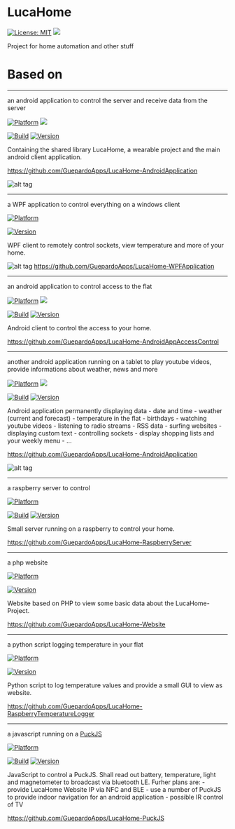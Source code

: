 # LucaHome

[![License: MIT](https://img.shields.io/badge/License-MIT-blue.svg)](https://opensource.org/licenses/MIT)
<a target="_blank" href="https://www.paypal.me/GuepardoApps" title="Donate using PayPal"><img src="https://img.shields.io/badge/paypal-donate-blue.svg" /></a>

Project for home automation and other stuff

# Based on

---
	
an android application to control the server and receive data from the server

[![Platform](https://img.shields.io/badge/platform-Android-blue.svg)](https://www.android.com)
<a target="_blank" href="https://android-arsenal.com/api?level=24" title="API24+"><img src="https://img.shields.io/badge/API-24+-blue.svg" /></a>

[![Build](https://img.shields.io/badge/build-passing-green.svg)](https://github.com/GuepardoApps/LucaHome-AndroidApplication)
[![Version](https://img.shields.io/badge/version-v5.2.1.180109-blue.svg)](https://github.com/GuepardoApps/LucaHome-AndroidApplication)

Containing the shared library LucaHome, a wearable project and the main android client application.

https://github.com/GuepardoApps/LucaHome-AndroidApplication

![alt tag](https://github.com/GuepardoApps/LucaHome-AndroidApplication/blob/master/screenshots/header_001.png)

---

a WPF application to control everything on a windows client

[![Platform](https://img.shields.io/badge/platform-Windows10-blue.svg)](https://de.wikipedia.org/wiki/Microsoft_Windows_10)

[![Version](https://img.shields.io/badge/version-v5.1.0.17362-green.svg)](https://github.com/GuepardoApps/LucaHome-WPFApplication)

WPF client to remotely control sockets, view temperature and more of your home.

![alt tag](https://github.com/GuepardoApps/LucaHome-WPFApplication/blob/master/screenshots/img002.png)
https://github.com/GuepardoApps/LucaHome-WPFApplication

---
	
an android application to control access to the flat

[![Platform](https://img.shields.io/badge/platform-Android-blue.svg)](https://www.android.com)
<a target="_blank" href="https://android-arsenal.com/api?level=21" title="API21+"><img src="https://img.shields.io/badge/API-21+-blue.svg" /></a>

[![Build](https://img.shields.io/badge/build-passing-green.svg)](https://github.com/GuepardoApps/LucaHome-AndroidAppAccessControl/blob/master/builds)
[![Version](https://img.shields.io/badge/version-v0.8.0.170630-blue.svg)](https://github.com/GuepardoApps/LucaHome-AndroidAppAccessControl/blob/master/builds)

Android client to control the access to your home.

https://github.com/GuepardoApps/LucaHome-AndroidAppAccessControl

---

another android application running on a tablet to play youtube videos, provide informations about weather, news and more
	
[![Platform](https://img.shields.io/badge/platform-Android-blue.svg)](https://www.android.com)
<a target="_blank" href="https://android-arsenal.com/api?level=24" title="API24+"><img src="https://img.shields.io/badge/API-24+-blue.svg" /></a>

[![Build](https://img.shields.io/badge/build-passing-green.svg)](https://github.com/GuepardoApps/LucaHome-AndroidApplication)
[![Version](https://img.shields.io/badge/version-v5.2.1.180109-blue.svg)](https://github.com/GuepardoApps/LucaHome-AndroidApplication)

Android application permanently displaying data
	- date and time
	- weather (current and forecast)
	- temperature in the flat
	- birthdays
	- watching youtube videos
	- listening to radio streams
	- RSS data
	- surfing websites
	- displaying custom text
	- controlling sockets
	- display shopping lists and your weekly menu
	- ...

https://github.com/GuepardoApps/LucaHome-AndroidApplication

![alt tag](https://github.com/GuepardoApps/LucaHome-AndroidApplication/blob/master/screenshots/header_mediamirror_001.png)
	
---

a raspberry server to control

[![Platform](https://img.shields.io/badge/platform-Raspberry-blue.svg)](https://www.raspberrypi.org/)

[![Build](https://img.shields.io/badge/build-passing-green.svg)](https://github.com/GuepardoApps/LucaHome-RaspberryServer)
[![Version](https://img.shields.io/badge/version-v5.2.2.180108-blue.svg)](https://github.com/GuepardoApps/LucaHome-RaspberryServer)

Small server running on a raspberry to control your home.

https://github.com/GuepardoApps/LucaHome-RaspberryServer
	
---

a php website

[![Platform](https://img.shields.io/badge/platform-Raspberry-blue.svg)](https://www.raspberrypi.org/)

[![Version](https://img.shields.io/badge/version-v5.2.0.180103-blue.svg)](https://github.com/GuepardoApps/LucaHome-Website)

Website based on PHP to view some basic data about the LucaHome-Project.

https://github.com/GuepardoApps/LucaHome-Website

---

a python script logging temperature in your flat

[![Platform](https://img.shields.io/badge/platform-Raspberry-blue.svg)](https://www.raspberrypi.org/)

[![Version](https://img.shields.io/badge/version-v1.0.4.170408-blue.svg)](https://github.com/GuepardoApps/LucaHome-RaspberryTemperatureLogger)

Python script to log temperature values and provide a small GUI to view as website.

https://github.com/GuepardoApps/LucaHome-RaspberryTemperatureLogger

---

a javascript running on a [PuckJS](https://www.puck-js.com/)

[![Platform](https://img.shields.io/badge/platform-PuckJS-yellow.svg)](http://www.puck-js.com/)

[![Build](https://img.shields.io/badge/build-na-yellow.svg)](https://github.com/GuepardoApps/LucaHome-PuckJS)
[![Version](https://img.shields.io/badge/version-v0.0.1.170703-blue.svg)](https://github.com/GuepardoApps/LucaHome-PuckJS)

JavaScript to control a PuckJS. Shall read out battery, temperature, light and magnetometer to broadcast via bluetooth LE.
Furher plans are:
	-	provide LucaHome Website IP via NFC and BLE
	-	use a number of PuckJS to provide indoor navigation for an android application
	-	possible IR control of TV

https://github.com/GuepardoApps/LucaHome-PuckJS
